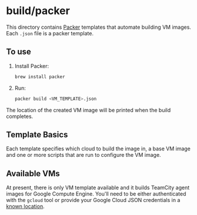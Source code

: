# build/packer

This directory contains [Packer] templates that automate building VM images.
Each `.json` file is a packer template.

## To use

1. Install Packer:
    ```bash
    brew install packer
    ```
2. Run:
   ```bash
   packer build <VM_TEMPLATE>.json
   ```

The location of the created VM image will be printed when the build completes.

## Template Basics

Each template specifies which cloud to build the image in, a base VM image
and one or more scripts that are run to configure the VM image.

## Available VMs

At present, there is only VM template available and it builds TeamCity agent
images for Google Compute Engine. You'll need to be either authenticated with
the `gcloud` tool or provide your Google Cloud JSON credentials in a
[known location][gauth].


[Packer]: https://www.packer.io
[gauth]: https://www.packer.io/docs/builders/googlecompute.html#running-without-a-compute-engine-service-account
